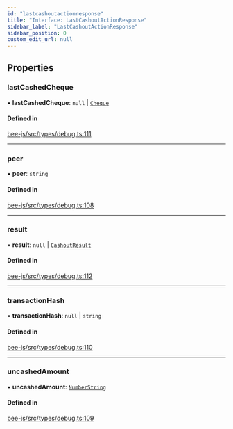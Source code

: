 ```yaml
---
id: "lastcashoutactionresponse"
title: "Interface: LastCashoutActionResponse"
sidebar_label: "LastCashoutActionResponse"
sidebar_position: 0
custom_edit_url: null
---
```


## Properties

### lastCashedCheque

• **lastCashedCheque**: ``null`` \| [`Cheque`](cheque.md)

#### Defined in

[bee-js/src/types/debug.ts:111](https://github.com/ethersphere/bee-js/blob/ae6a776/src/types/debug.ts#L111)

___

### peer

• **peer**: `string`

#### Defined in

[bee-js/src/types/debug.ts:108](https://github.com/ethersphere/bee-js/blob/ae6a776/src/types/debug.ts#L108)

___

### result

• **result**: ``null`` \| [`CashoutResult`](cashoutresult.md)

#### Defined in

[bee-js/src/types/debug.ts:112](https://github.com/ethersphere/bee-js/blob/ae6a776/src/types/debug.ts#L112)

___

### transactionHash

• **transactionHash**: ``null`` \| `string`

#### Defined in

[bee-js/src/types/debug.ts:110](https://github.com/ethersphere/bee-js/blob/ae6a776/src/types/debug.ts#L110)

___

### uncashedAmount

• **uncashedAmount**: [`NumberString`](../types/numberstring.md)

#### Defined in

[bee-js/src/types/debug.ts:109](https://github.com/ethersphere/bee-js/blob/ae6a776/src/types/debug.ts#L109)
